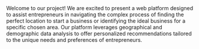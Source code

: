 <div>
<title>Bizlocation: Finding Your Ideal Business Location</title>
Welcome to our project! We are excited to present a web platform designed to assist entrepreneurs in navigating the complex process of finding the perfect location to start a business or identifying the ideal business for a specific chosen area. Our platform leverages geographical and demographic data analysis to offer personalized recommendations tailored to the unique needs and preferences of entrepreneurs.
</div>